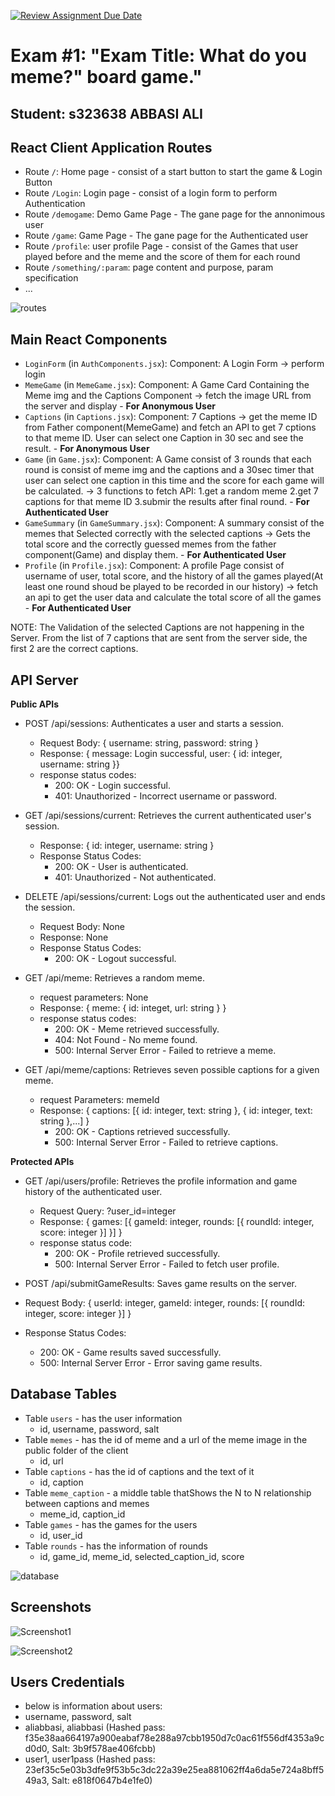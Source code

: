 [![Review Assignment Due Date](https://classroom.github.com/assets/deadline-readme-button-24ddc0f5d75046c5622901739e7c5dd533143b0c8e959d652212380cedb1ea36.svg)](https://classroom.github.com/a/AVMm0VzU)
# Exam #1: "Exam Title: What do you meme?" board game."
## Student: s323638 ABBASI ALI 

## React Client Application Routes

- Route `/`: Home page - consist of a start button to start the game & Login Button
- Route `/Login`: Login page - consist of a login form to perform Authentication
- Route `/demogame`: Demo Game Page - The gane page for the annonimous user
- Route `/game`: Game Page - The gane page for the Authenticated user
- Route `/profile`: user profile Page - consist of the Games that user played before and the meme and the score of them for each round
- Route `/something/:param`: page content and purpose, param specification
- ...

![routes](/img/design/routes.PNG)

## Main React Components 

- `LoginForm` (in `AuthComponents.jsx`): Component: A Login Form -> perform login
- `MemeGame` (in `MemeGame.jsx`):  Component: A Game Card Containing the Meme img and the Captions Component  ->  fetch the image URL from the server and display - **For Anonymous User**
- `Captions` (in `Captions.jsx`): Component: 7 Captions -> get the meme ID from Father component(MemeGame) and fetch an API to get 7 cptions to that meme ID. User can select one Caption in 30 sec and see the result. - **For Anonymous User**
- `Game` (in `Game.jsx`): Component: A Game consist of 3 rounds that each round is consist of meme img and the captions and a 30sec timer that user can select one caption in this time and the score for each game will be calculated. -> 3 functions to fetch API: 1.get a random meme 2.get 7 captions for that meme ID 3.submir the results after final round. - **For Authenticated User**
- `GameSummary` (in `GameSummary.jsx`): Component: A summary consist of the memes that Selected correctly with the selected captions -> Gets the total score and the correctly guessed memes from the father component(Game) and display them. - **For Authenticated User**
- `Profile` (in `Profile.jsx`):  Component: A profile Page consist of username of user, total score, and the history of all the games played(At least one round shoud be played to be recorded in our history) -> fetch an api to get the user data and calculate the total score of all the games - **For Authenticated User**

NOTE: The Validation of the selected Captions are not happening in the Server. From the list of 7 captions that are sent from the server side, the first 2 are the correct captions.



## API Server

**Public APIs**

- POST /api/sessions: Authenticates a user and starts a session.
  - Request Body: { username: string, password: string }
  - Response: { message: Login successful, user: { id: integer, username: string }}
  - response status codes:
      - 200: OK - Login successful.
      - 401: Unauthorized - Incorrect username or password.

- GET /api/sessions/current: Retrieves the current authenticated user's session.
  - Response: { id: integer, username: string }
  - Response Status Codes:
      - 200: OK - User is authenticated.
      - 401: Unauthorized - Not authenticated.

- DELETE  /api/sessions/current: Logs out the authenticated user and ends the session.
  - Request Body: None
  - Response: None
  - Response Status Codes:
      - 200: OK - Logout successful.

- GET /api/meme: Retrieves a random meme.
  - request parameters: None
  - Response: { meme: { id: integet, url: string } }
  - response status codes:
      - 200: OK - Meme retrieved successfully.
      - 404: Not Found - No meme found.
      - 500: Internal Server Error - Failed to retrieve a meme.

- GET /api/meme/captions: Retrieves seven possible captions for a given meme.
  - request Parameters: memeId
  - Response: { captions: [{ id: integer, text: string }, { id: integer, text: string },...] }
      - 200: OK - Captions retrieved successfully.
      - 500: Internal Server Error - Failed to retrieve captions.

**Protected APIs**

- GET /api/users/profile: Retrieves the profile information and game history of the authenticated user.
  - Request Query: ?user_id=integer
  - Response: { games: [{ gameId: integer, rounds: [{ roundId: integer, score: integer }] }] }
  - response status code:
      - 200: OK - Profile retrieved successfully.
      - 500: Internal Server Error - Failed to fetch user profile.

 - POST /api/submitGameResults: Saves game results on the server.
  - Request Body: { userId: integer, gameId: integer, rounds: [{ roundId: integer, score: integer }] }
  - Response Status Codes:
      - 200: OK - Game results saved successfully.
      - 500: Internal Server Error - Error saving game results.




## Database Tables

- Table `users` - has the user information
  - id, username, password, salt
- Table `memes` - has the id of meme and a url of the meme image in the public folder of the client
  - id, url
- Table `captions` - has the id of captions and the text of it
  - id, caption
- Table `meme_caption` - a middle table thatShows the N to N relationship between captions and memes
  - meme_id, caption_id
- Table `games` - has the games for the users
  - id, user_id
- Table `rounds` - has the information of rounds
  - id, game_id, meme_id, selected_caption_id, score

![database](/img/design/db.PNG)

## Screenshots

![Screenshot1](/img/screenshots/screenshot1.png)

![Screenshot2](/img/screenshots/screenshot2.png)


## Users Credentials

- below is information about users:
- username, password, salt
- aliabbasi, aliabbasi (Hashed pass: f35e38aa664197a900eabaf78e288a97cbb1950d7c0ac61f556df4353a9cd0d0, Salt: 3b9f578ae406fcbb)
- user1, user1pass (Hashed pass: 23ef35c5e03b3dfe9f53b5c3dc22a39e25ea881062ff4a6da5e724a8bff549a3, Salt: e818f0647b4e1fe0)
